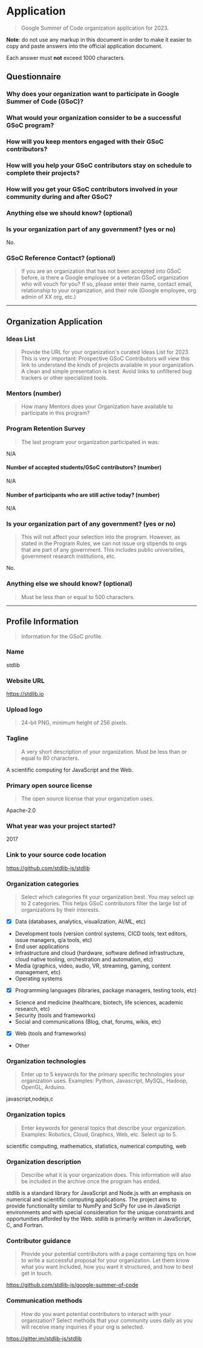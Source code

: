 <!--

@license CC-BY-SA-4.0

-->

# Application

> Google Summer of Code organization application for 2023.

**Note**: do not use any markup in this document in order to make it easier to copy and paste answers into the official application document.

Each answer must **not** exceed 1000 characters.

## Questionnaire

### Why does your organization want to participate in Google Summer of Code (GSoC)?



### What would your organization consider to be a successful GSoC program?



### How will you keep mentors engaged with their GSoC contributors?



### How will you help your GSoC contributors stay on schedule to complete their projects?



### How will you get your GSoC contributors involved in your community during and after GSoC?



### Anything else we should know? (optional)



### Is your organization part of any government? (yes or no)

No.

### GSoC Reference Contact? (optional)

> If you are an organization that has not been accepted into GSoC before, is there a Google employee or a veteran GSoC organization who will vouch for you? If so, please enter their name, contact email, relationship to your organization, and their role (Google employee, org admin of XX org, etc.)



* * *

## Organization Application

### Ideas List

> Provide the URL for your organization's curated Ideas List for 2023. This is very important: Prospective GSoC Contributors will view this link to understand the kinds of projects available in your organization. A clean and simple presentation is best. Avoid links to unfiltered bug trackers or other specialized tools.



### Mentors (number)

> How many Mentors does your Organization have available to participate in this program?



### Program Retention Survey

> The last program your organization participated in was:

N/A

#### Number of accepted students/GSoC contributors? (number)

N/A

#### Number of participants who are still active today? (number)

N/A

### Is your organization part of any government? (yes or no)

> This will not affect your selection into the program. However, as stated in the Program Rules, we can not issue org stipends to orgs that are part of any government. This includes public universities, government research institutions, etc.

No.

### Anything else we should know? (optional)

> Must be less than or equal to 500 characters.



* * *

## Profile Information

> Information for the GSoC profile.

### Name

stdlib

### Website URL

https://stdlib.io

### Upload logo

> 24-bit PNG, minimum height of 256 pixels.



### Tagline

> A very short description of your organization. Must be less than or equal to 80 characters.

A scientific computing for JavaScript and the Web.

### Primary open source license

> The open source license that your organization uses.

Apache-2.0

### What year was your project started?

2017

### Link to your source code location

https://github.com/stdlib-js/stdlib

### Organization categories

> Select which categories fit your organization best. You may select up to 2 categories. This helps GSoC contributors filter the large list of organizations by their interests.

- [x] Data (databases, analytics, visualization, AI/ML, etc)
- Development tools (version control systems, CICD tools, text editors, issue managers, q/a tools, etc)
- End user applications
- Infrastructure and cloud (hardware, software defined infrastructure, cloud native tooling, orchestration and automation, etc)
- Media (graphics, video, audio, VR, streaming, gaming, content management, etc)
- Operating systems
- [x] Programming languages (libraries, package managers, testing tools, etc)
- Science and medicine (healthcare, biotech, life sciences, academic research, etc)
- Security (tools and frameworks)
- Social and communications (Blog, chat, forums, wikis, etc)
- [x] Web (tools and frameworks)
- Other

### Organization technologies

> Enter up to 5 keywords for the primary specific technologies your organization uses. Examples: Python, Javascript, MySQL, Hadoop, OpenGL, Arduino.

javascript,nodejs,c

### Organization topics

> Enter keywords for general topics that describe your organization. Examples: Robotics, Cloud, Graphics, Web, etc. Select up to 5.

scientific computing, mathematics, statistics, numerical computing, web

### Organization description

> Describe what it is your organization does. This information will also be included in the archive once the program has ended.

stdlib is a standard library for JavaScript and Node.js with an emphasis on numerical and scientific computing applications. The project aims to provide functionality similar to NumPy and SciPy for use in JavaScript environments and with special consideration for the unique constraints and opportunities afforded by the Web. stdlib is primarily written in JavaScript, C, and Fortran.

### Contributor guidance

> Provide your potential contributors with a page containing tips on how to write a successful proposal for your organization. Let them know what you want included, how you want it structured, and how to best get in touch.

https://github.com/stdlib-js/google-summer-of-code

### Communication methods

> How do you want potential contributors to interact with your organization? Select methods that your community uses daily as you will receive many inquiries if your org is selected.

https://gitter.im/stdlib-js/stdlib
